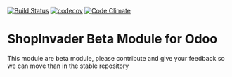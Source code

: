 [![Build Status](https://travis-ci.org/shopinvader/odoo-experiment.svg?branch=10.0)](https://travis-ci.org/shopinvader/odoo-experiment)
[![codecov](https://codecov.io/gh/shopinvader/odoo-experiment/branch/10.0/graph/badge.svg)](https://codecov.io/gh/shopinvader/odoo-experiment/branch/10.0)
[![Code Climate](https://codeclimate.com/github/shopinvader/odoo-experiment/badges/gpa.svg)](https://codeclimate.com/github/shopinvader/odoo-experiment)


ShopInvader Beta Module for Odoo
=======================================

This module are beta module, please contribute and give your feedback so we can move than in the stable repository
